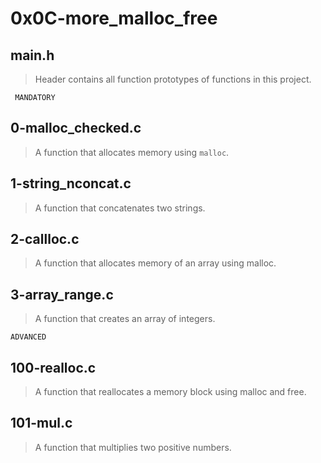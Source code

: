 # 0x0C-more_malloc_free
## main.h
> Header contains all function prototypes of functions in this project.



``` MANDATORY```

## 0-malloc_checked.c
> A function that allocates memory using ``` malloc ```.
## 1-string_nconcat.c
> A function that concatenates two strings.
## 2-callloc.c
> A function that allocates memory of an array using malloc.
## 3-array_range.c
> A function that creates an array of integers.

```ADVANCED```

## 100-realloc.c
> A function that reallocates a memory block using malloc and free.
## 101-mul.c
> A function that multiplies two positive numbers.
